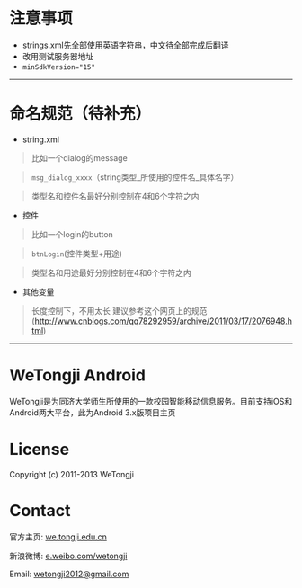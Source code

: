 # 注意事项

* strings.xml先全部使用英语字符串，中文待全部完成后翻译
* 改用测试服务器地址
* `minSdkVersion="15"`

------------------------------------

# 命名规范（待补充）

* string.xml

> 比如一个dialog的message

> `msg_dialog_xxxx`（string类型\_所使用的控件名\_具体名字）

> 类型名和控件名最好分别控制在4和6个字符之内

* 控件

> 比如一个login的button

> `btnLogin`(控件类型+用途)

> 类型名和用途最好分别控制在4和6个字符之内

* 其他变量

> 长度控制下，不用太长
> 建议参考这个网页上的规范(http://www.cnblogs.com/qq78292959/archive/2011/03/17/2076948.html)

------------------------------------

# WeTongji Android

WeTongji是为同济大学师生所使用的一款校园智能移动信息服务。目前支持iOS和Android两大平台，此为Android 3.x版项目主页

# License

Copyright (c) 2011-2013 WeTongji

# Contact

官方主页: [we.tongji.edu.cn](http://we.tongji.edu.cn)

新浪微博: [e.weibo.com/wetongji](http://e.weibo.com/wetongji)

Email: [wetongji2012@gmail.com](mailto:wetongji2012@gmail.com)
